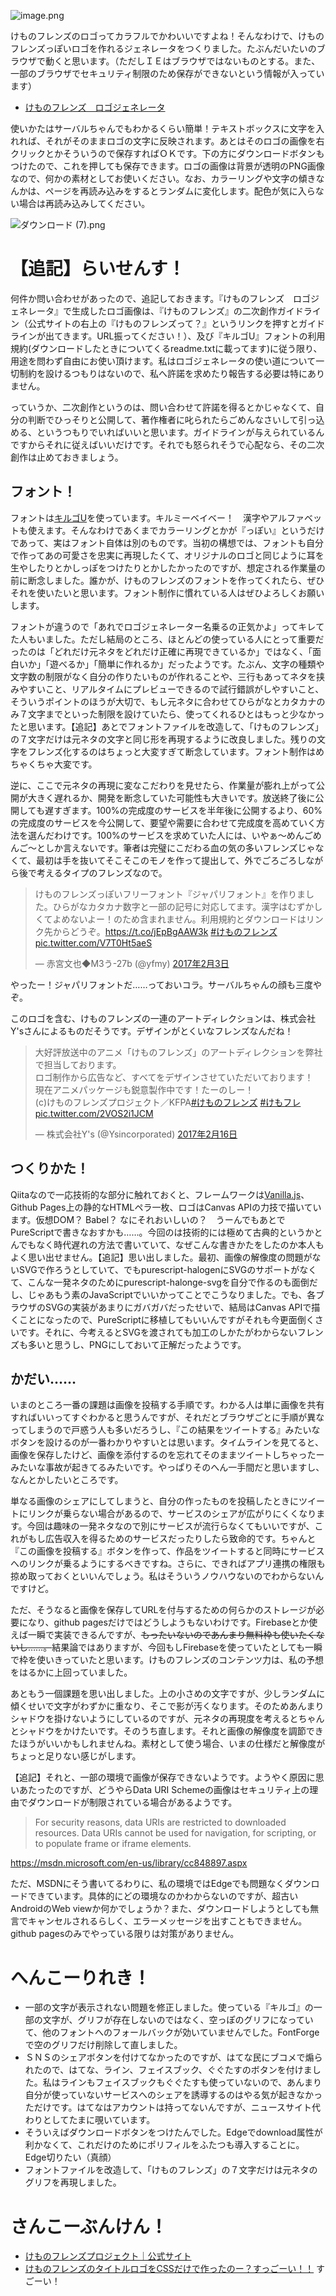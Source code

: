 <!-- {
  "id": "463219b158d74668e7d9",
  "created_at": "2017-02-22T19:26:29+09:00",
  "tags": [
    {
      "name": "JavaScript",
      "versions": []
    },
    {
      "name": "canvas",
      "versions": []
    },
    {
      "name": "Vanilla.JS",
      "versions": []
    },
    {
      "name": "けものフレンズ",
      "versions": []
    }
  ],
  "title": "けものフレンズっぽいロゴのジェネレータができたよ！",
  "pinned": true
} -->
![image.png](https://qiita-image-store.s3.amazonaws.com/0/64695/197677f5-7b17-dc43-a607-ed8f26587809.png)


けものフレンズのロゴってカラフルでかわいいですよね！そんなわけで、けものフレンズっぽいロゴを作れるジェネレータをつくりました。たぶんだいたいのブラウザで動くと思います。（ただしＩＥはブラウザではないものとする。また、一部のブラウザでセキュリティ制限のため保存ができないという情報が入っています）

* [けものフレンズ　ロゴジェネレータ](https://aratama.github.io/kemonogen/)

使いかたはサーバルちゃんでもわかるくらい簡単！テキストボックスに文字を入れれば、それがそのままロゴの文字に反映されます。あとはそのロゴの画像を右クリックとかそういうので保存すればＯＫです。下の方にダウンロードボタンもつけたので、これを押しても保存できます。ロゴの画像は背景が透明のPNG画像なので、何かの素材としてお使いください。なお、カラーリングや文字の傾きなんかは、ページを再読み込みをするとランダムに変化します。配色が気に入らない場合は再読み込みしてください。

![ダウンロード (7).png](https://qiita-image-store.s3.amazonaws.com/0/64695/f62e643e-9363-256f-d64e-6f7092f60ffe.png)

# 【追記】らいせんす！

何件か問い合わせがあったので、追記しておきます。『けものフレンズ　ロゴジェネレータ』で生成したロゴ画像は、『けものフレンズ』の二次創作ガイドライン（公式サイトの右上の『けものフレンズって？』というリンクを押すとガイドラインが出てきます。URL振ってください！）、及び『キルゴU』フォントの利用規約(ダウンロードしたときについてくるreadme.txtに載ってます)に従う限り、用途を問わず自由にお使い頂けます。私はロゴジェネレータの使い道について一切制約を設けるつもりはないので、私へ許諾を求めたり報告する必要は特にありません。

っていうか、二次創作というのは、問い合わせて許諾を得るとかじゃなくて、自分の判断でひっそりと公開して、著作権者に叱られたらごめんなさいして引っ込める、というつもりでいればいいと思います。ガイドラインが与えられているんですからそれに従えばいいだけです。それでも怒られそうで心配なら、その二次創作は止めておきましょう。




## フォント！

フォントは[キルゴU](http://getsuren.com/killgoU.html)を使っています。キルミーベイベー！　漢字やアルファベットも使えます。そんなわけであくまでカラーリングとかが『っぽい』というだけであって、実はフォント自体は別のものです。当初の構想では、フォントも自分で作ってあの可愛さを忠実に再現したくて、オリジナルのロゴと同じように耳を生やしたりとかしっぽをつけたりとかしたかったのですが、想定される作業量の前に断念しました。誰かが、けものフレンズのフォントを作ってくれたら、ぜひそれを使いたいと思います。フォント制作に慣れている人はぜひよろしくお願いします。

フォントが違うので「あれでロゴジェネレーター名乗るの正気かよ」ってキレてた人もいました。ただし結局のところ、ほとんどの使っている人にとって重要だったのは「どれだけ元ネタをどれだけ正確に再現できているか」ではなく、「面白いか」「遊べるか」「簡単に作れるか」だったようです。たぶん、文字の種類や文字数の制限がなく自分の作りたいものが作れることや、三行もあってネタを挟みやすいこと、リアルタイムにプレビューできるので試行錯誤がしやすいこと、そういうポイントのほうが大切で、もし元ネタに合わせてひらがなとカタカナのみ７文字までといった制限を設けていたら、使ってくれるひとはもっと少なかったと思います。【追記】あとでフォントファイルを改造して、「けものフレンズ」の７文字だけは元ネタの文字と同じ形を再現するように改良しました。残りの文字をフレンズ化するのはちょっと大変すぎて断念しています。フォント制作はめちゃくちゃ大変です。

逆に、ここで元ネタの再現に変なこだわりを見せたら、作業量が膨れ上がって公開が大きく遅れるか、開発を断念していた可能性も大きいです。放送終了後に公開しても遅すぎます。100%の完成度のサービスを半年後に公開するより、60%の完成度のサービスを今公開して、要望や需要に合わせて完成度を高めていく方法を選んだわけです。100%のサービスを求めていた人には、いやぁ～めんごめんご～としか言えないです。筆者は完璧にこだわる血の気の多いフレンズじゃなくて、最初は手を抜いてそこそこのモノを作って提出して、外でごろごろしながら後で考えるタイプのフレンズなので。

<blockquote class="twitter-tweet" data-lang="ja"><p lang="ja" dir="ltr">けものフレンズっぽいフリーフォント『ジャパリフォント』を作りました。ひらがなカタカナ数字と一部の記号に対応してます。漢字はむずかしくてよめないよー！のため含まれません。利用規約とダウンロードはリンク先からどうぞ。<a href="https://t.co/jEpBgAAW3k">https://t.co/jEpBgAAW3k</a> <a href="https://twitter.com/hashtag/%E3%81%91%E3%82%82%E3%81%AE%E3%83%95%E3%83%AC%E3%83%B3%E3%82%BA?src=hash">#けものフレンズ</a> <a href="https://t.co/V7T0Ht5aeS">pic.twitter.com/V7T0Ht5aeS</a></p>&mdash; 赤宮文也◆M3う-27b (@yfmy) <a href="https://twitter.com/yfmy/status/827471142088617984">2017年2月3日</a></blockquote>
<script async src="//platform.twitter.com/widgets.js" charset="utf-8"></script>

やったー！ジャパリフォントだ……っておいコラ。サーバルちゃんの顔も三度やぞ。

このロゴを含む、けものフレンズの一連のアートディレクションは、株式会社Y'sさんによるものだそうです。デザインがとくいなフレンズなんだね！

<blockquote class="twitter-tweet" data-lang="ja"><p lang="ja" dir="ltr">大好評放送中のアニメ「けものフレンズ」のアートディレクションを弊社で担当しております。<br>ロゴ制作から広告など、すべてをデザインさせていただいております！<br>現在アニメパッケージも鋭意製作中です！たーのしー！<br>(c)けものフレンズプロジェクト／KFPA<a href="https://twitter.com/hashtag/%E3%81%91%E3%82%82%E3%81%AE%E3%83%95%E3%83%AC%E3%83%B3%E3%82%BA?src=hash">#けものフレンズ</a> <a href="https://twitter.com/hashtag/%E3%81%91%E3%82%82%E3%83%95%E3%83%AC?src=hash">#けもフレ</a> <a href="https://t.co/2VOS2i1JCM">pic.twitter.com/2VOS2i1JCM</a></p>&mdash; 株式会社Y&#39;s (@Ysincorporated) <a href="https://twitter.com/Ysincorporated/status/832126358515965953">2017年2月16日</a></blockquote>
<script async src="//platform.twitter.com/widgets.js" charset="utf-8"></script>



## つくりかた！

Qiitaなので一応技術的な部分に触れておくと、フレームワークは[Vanilla.js](http://vanilla-js.com/)、Github Pages上の静的なHTMLペラ一枚、ロゴはCanvas APIの力技で描いています。仮想DOM？ Babel？ なにそれおいしいの？　うーんでもあとでPureScriptで書きなおすかも……。今回のは技術的には極めて古典的というかとんでもなく時代遅れの方法で書いていて、なぜこんな書きかたをしたのか本人もよく思い出せません。【追記】思い出しました。最初、画像の解像度の問題がないSVGで作ろうとしていて、でもpurescript-halogenにSVGのサポートがなくて、こんな一発ネタのためにpurescript-halonge-svgを自分で作るのも面倒だし、じゃあもう素のJavaScriptでいいかってことでこうなりました。でも、各ブラウザのSVGの実装があまりにガバガバだったせいで、結局はCanvas APIで描くことになったので、PureScriptに移植してもいいんですがそれも今更面倒くさいです。それに、今考えるとSVGを渡されても加工のしかたがわからないフレンズも多いと思うし、PNGにしておいて正解だったようです。





## かだい……

いまのところ一番の課題は画像を投稿する手順です。わかる人は単に画像を共有すればいいってすぐわかると思うんですが、それだとブラウザごとに手順が異なってしまうので戸惑う人も多いだろうし、『この結果をツイートする』みたいなボタンを設けるのが一番わかりやすいとは思います。タイムラインを見てると、画像を保存したけど、画像を添付するのを忘れてそのままツイートしちゃったーみたいな事故が起きてるみたいです。やっぱりそのへん一手間だと思いますし、なんとかしたいところです。

単なる画像のシェアにしてしまうと、自分の作ったものを投稿したときにツイートにリンクが乗らない場合があるので、サービスのシェアが広がりにくくなります。今回は趣味の一発ネタなので別にサービスが流行らなくてもいいですが、これがもし広告収入を得るためのサービスだったりしたら致命的です。ちゃんと『この画像を投稿する』ボタンを作って、作品をツイートすると同時にサービスへのリンクが乗るようにするべきですね。さらに、できればアプリ連携の権限も掠め取っておくといいんでしょう。私はそういうノウハウないのでわからないんですけど。

ただ、そうなると画像を保存してURLを付与するための何らかのストレージが必要になり、github pagesだけではどうしようもないわけです。Firebaseとか使えば一瞬で実装できるんですが、~~もったいないのであんまり無料枠も使いたくないし……。~~結果論ではありますが、今回もしFirebaseを使っていたとしても一瞬で枠を使いきっていたと思います。けものフレンズのコンテンツ力は、私の予想をはるかに上回っていました。

あともう一個課題を思い出しました。上の小さめの文字ですが、少しランダムに傾くせいで文字がわずかに重なり、そこで影が汚くなります。そのためあんまりシャドウを掛けないようにしているのですが、元ネタの再現度を考えるとちゃんとシャドウをかけたいです。そのうち直します。それと画像の解像度を調節できたほうがいいかもしれませんね。素材として使う場合、いまの仕様だと解像度がちょっと足りない感じがします。

【追記】それと、一部の環境で画像が保存できないようです。ようやく原因に思いあたったのですが、どうやらData URI Schemeの画像はセキュリティ上の理由でダウンロードが制限されている場合があるようです。

> For security reasons, data URIs are restricted to downloaded resources. Data URIs cannot be used for navigation, for scripting, or to populate frame or iframe elements.

https://msdn.microsoft.com/en-us/library/cc848897.aspx


ただ、MSDNにそう書いてるわりに、私の環境ではEdgeでも問題なくダウンロードできています。具体的にどの環境なのかわからないのですが、超古いAndroidのWeb viewか何かでしょうか？また、ダウンロードしようとしても無言でキャンセルされるらしく、エラーメッセージを出すこともできません。github pagesのみでやっている限りは対策がありません。








# へんこーりれき！

* 一部の文字が表示されない問題を修正しました。使っている『キルゴ』の一部の文字が、グリフが存在しないのではなく、空っぽのグリフになっていて、他のフォントへのフォールバックが効いていませんでした。FontForgeで空のグリフだけ削除して直しました。
* ＳＮＳのシェアボタンを付けてなかったのですが、はてな民にブコメで煽られたので、はてな、ライン、フェイスブック、ぐぐたすのボタンを付けました。私はラインもフェイスブックもぐぐたすも使っていないので、あんまり自分が使っていないサービスへのシェアを誘導するのはやる気が起きなかっただけです。はてなはアカウントは持ってないんですが、ニュースサイト代わりとしてたまに覗いています。
* そういえばダウンロードボタンをつけたんでした。Edgeでdownload属性が利かなくて、これだけのためにポリフィルをふたつも導入することに。Edge切りたい（真顔）
* フォントファイルを改造して、「けものフレンズ」の７文字だけは元ネタのグリフを再現しました。








# さんこーぶんけん！

* [けものフレンズプロジェクト｜公式サイト](http://kemono-friends.jp/)
* [けものフレンズのタイトルロゴをCSSだけで作ったのー？すっごーい！！](http://kuzlog.com/2017/02/20/1121/) すごーい！
